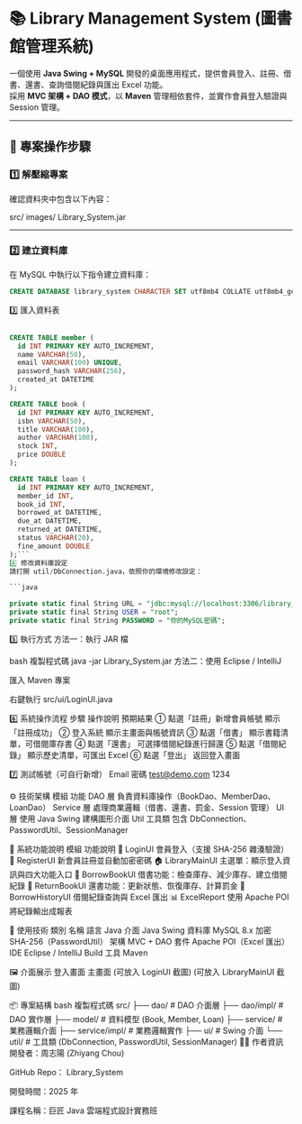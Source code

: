 # 📚 Library Management System (圖書館管理系統)

一個使用 **Java Swing + MySQL** 開發的桌面應用程式，提供會員登入、註冊、借書、還書、查詢借閱紀錄與匯出 Excel 功能。  
採用 **MVC 架構 + DAO 模式**，以 **Maven** 管理相依套件，並實作會員登入驗證與 Session 管理。

---

## 🧩 專案操作步驟

### 1️⃣ 解壓縮專案
確認資料夾中包含以下內容：

src/
images/
Library_System.jar

---

### 2️⃣ 建立資料庫
在 MySQL 中執行以下指令建立資料庫：

```sql
CREATE DATABASE library_system CHARACTER SET utf8mb4 COLLATE utf8mb4_general_ci;
```
3️⃣ 匯入資料表
```sql

CREATE TABLE member (
  id INT PRIMARY KEY AUTO_INCREMENT,
  name VARCHAR(50),
  email VARCHAR(100) UNIQUE,
  password_hash VARCHAR(256),
  created_at DATETIME
);

CREATE TABLE book (
  id INT PRIMARY KEY AUTO_INCREMENT,
  isbn VARCHAR(50),
  title VARCHAR(100),
  author VARCHAR(100),
  stock INT,
  price DOUBLE
);

CREATE TABLE loan (
  id INT PRIMARY KEY AUTO_INCREMENT,
  member_id INT,
  book_id INT,
  borrowed_at DATETIME,
  due_at DATETIME,
  returned_at DATETIME,
  status VARCHAR(20),
  fine_amount DOUBLE
);```
4️⃣ 修改資料庫設定
請打開 util/DbConnection.java，依照你的環境修改設定：

```java

private static final String URL = "jdbc:mysql://localhost:3306/library_system?serverTimezone=UTC";
private static final String USER = "root";
private static final String PASSWORD = "你的MySQL密碼";
```
5️⃣ 執行方式
方法一：執行 JAR 檔

bash
複製程式碼
java -jar Library_System.jar
方法二：使用 Eclipse / IntelliJ

匯入 Maven 專案

右鍵執行 src/ui/LoginUI.java

6️⃣ 系統操作流程
步驟	操作說明	預期結果
①	點選「註冊」新增會員帳號	顯示「註冊成功」
②	登入系統	顯示主畫面與帳號資訊
③	點選「借書」	顯示書籍清單，可借閱庫存書
④	點選「還書」	可選擇借閱紀錄進行歸還
⑤	點選「借閱紀錄」	顯示歷史清單，可匯出 Excel
⑥	點選「登出」	返回登入畫面

7️⃣ 測試帳號（可自行新增）
Email	密碼
test@demo.com	1234

⚙️ 技術架構
模組	功能
DAO 層	負責資料庫操作（BookDao、MemberDao、LoanDao）
Service 層	處理商業邏輯（借書、還書、罰金、Session 管理）
UI 層	使用 Java Swing 建構圖形介面
Util 工具類	包含 DbConnection、PasswordUtil、SessionManager

🧱 系統功能說明
模組	功能說明
🔐 LoginUI	會員登入（支援 SHA-256 雜湊驗證）
📝 RegisterUI	新會員註冊並自動加密密碼
🏠 LibraryMainUI	主選單：顯示登入資訊與四大功能入口
📖 BorrowBookUI	借書功能：檢查庫存、減少庫存、建立借閱紀錄
📕 ReturnBookUI	還書功能：更新狀態、恢復庫存、計算罰金
📜 BorrowHistoryUI	借閱紀錄查詢與 Excel 匯出
📊 ExcelReport	使用 Apache POI 將紀錄輸出成報表

🧰 使用技術
類別	名稱
語言	Java
介面	Java Swing
資料庫	MySQL 8.x
加密	SHA-256（PasswordUtil）
架構	MVC + DAO
套件	Apache POI（Excel 匯出）
IDE	Eclipse / IntelliJ
Build 工具	Maven

🖼️ 介面展示
登入畫面	主畫面
(可放入 LoginUI 截圖)	(可放入 LibraryMainUI 截圖)

📦 專案結構
bash
複製程式碼
src/
 ├── dao/                  # DAO 介面層
 ├── dao/impl/             # DAO 實作層
 ├── model/                # 資料模型 (Book, Member, Loan)
 ├── service/              # 業務邏輯介面
 ├── service/impl/         # 業務邏輯實作
 ├── ui/                   # Swing 介面
 └── util/                 # 工具類 (DbConnection, PasswordUtil, SessionManager)
👨‍💻 作者資訊
開發者：周志陽 (Zhiyang Chou)

GitHub Repo： Library_System

開發時間：2025 年


課程名稱：巨匠 Java 雲端程式設計實務班

